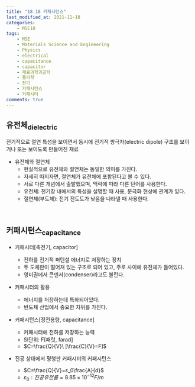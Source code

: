 ```yaml
---
title: "18.18 커패시턴스"
last_modified_at: 2021-11-18
categories:
    - MSE18
tags:
    - MSE
    - Materials Science and Engineering
    - Physics
    - electrical
    - capacitance
    - capacitor
    - 재료과학과공학
    - 물리학
    - 전기
    - 커패시턴스
    - 커패시터
comments: true
---
```


<h2>유전체<sub>dielectric</sub></h2>

전기적으로 절연 특성을 보이면서 동시에 전기적 쌍극자(electric dipole) 구조를 보이거나 또는 보이도록 만들어진 재료

- 유전체와 절연체
    - 현실적으로 유전체와 절연체는 동일한 의미를 가진다.
    - 자세히 따지자면, 절연체가 유전체에 포함된다고 볼 수 있다.
    - 서로 다른 개념에서 출발했으며, 맥락에 따라 다른 단어를 사용한다.
    - 유전체: 전기장 내에서의 특성을 설명할 때 사용, 분극화 현상에 관계가 있다.
    - 절연체(부도체): 전기 전도도가 낮음을 나타낼 때 사용한다.

<br/>

<h2>커패시턴스<sub>capacitance</sub></h2>

- 커패시터[축전기, capacitor]
    - 전하를 전기적 퍼텐셜 에너지로 저장하는 장치
    - 두 도체판이 떨어져 있는 구조로 되어 있고, 주로 사이에 유전체가 들어있다.
    - 영미권에서 콘덴서(condenser)라고도 불린다.

- 커패시터의 활용
    - 에너지를 저장하는데 특화되어있다.
    - 반도체 산업에서 중요한 지위를 가진다.

- 커패시턴스[정전용량, capacitance]
    - 커패시터에 전하를 저장하는 능력
    - SI단위: F[패럿, farad]
    - $C=\frac{Q}{V}\ [\frac{C}{V}=F]$

- 진공 상태에서 평행판 커패시터의 커패시턴스
    - $C=\frac{Q}{V}=ε_0\frac{A}{d}$
    - $ε_0: 진공유전률=8.85×10^{-12}F/m$